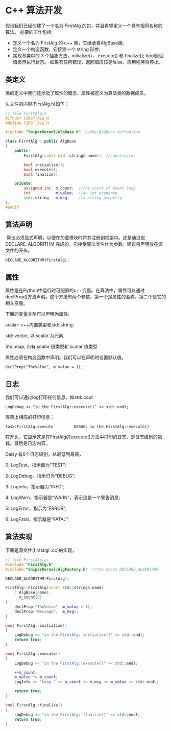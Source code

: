 # C++ 算法开发

假设我们已经创建了一个名为 FirstAlg 的包，并且希望定义一个具有相同名称的算法。 必要的工作包括:  

- 定义一个名为 FirstAlg 的 c++ 类，它继承自AlgBase类;  
- 定义一个构造函数，它接受一个 string 形参;  
- 实现基类中的 3 个抽象方法，initialize()， execute() 和 finalize(); bool返回值表示执行状态。 如果有任何错误，返回值应该是false，应用程序将停止。

## 类定义  

类的定义中我们还涉及了属性的概念，属性被定义为算法类的数据成员。

头文件的内容(FirstAlg.h)如下：

```c++
// file FirstAlg.h
#ifndef FIRST_ALG_H
#define FIRST_ALG_H

#include "SniperKernel/AlgBase.h"  //the AlgBase defination

class FirstAlg : public AlgBase
{
    public:
        FirstAlg(const std::string& name);  //constructor

        bool initialize();
        bool execute();
        bool finalize();

    private:
        unsigned int  m_count;  //the count of event loop
        int           m_value;  //an int property
        std::string   m_msg;    //a string property
};
#endif
```

##  算法声明 

​        算法必须显式声明，以便在加载模块时将其注册到框架中。这是通过宏 DECLARE_ALGORITHM 完成的，它接受算法类名作为参数。建议将声明放在源文件的开头。

```
DECLARE_ALGORITHM(FirstAlg);
```

##  属性

​        属性是在Python中运行时可配置的c++变量。在算法中，属性可以通过declProp()方法声明。这个方法有两个参数，第一个是属性的名称，第二个是它的相关变量。

下面的变量类型可以声明为属性:

scalar: c++内置类型和std::string;

std::vector, 以 scalar 为元素

Std::map, 带有 scalar 键类型和 scalar 值类型

属性必须在构造函数中声明。我们可以在声明时设置默认值。

```
declProp("TheValue", m_value = 1);
```

##  日志

我们可以通过log打印任何信息，如std::cout

```
LogDebug << "in the FirstAlg::execute()" << std::endl;
```
屏幕上相应的打印信息：

```
task:FirstAlg.execute         DEBUG: in the FirstAlg::execute()
```

在开头，它显示这是在FirstAlg的execute()方法中打印的日志。是日志级别的指标。最后是日志内容。

Daisy 有6个日志级别。从最低到最高，

0: LogTest，指示器为“TEST”;

2: LogDebug，指示灯为“DEBUG”;

3: LogInfo，指示器为“INFO”;

4: LogWarn，指示器是“WARN”，表示这是一个警告消息;

5: LogError，指示为“ERROR”;

6: LogFatal，指示器是“FATAL”;

<!--我们可以通过Task全局设置日志级别，或者为每个DLE组件设置不同的日志级别。日志级别较低的日志将不会显示在屏幕上。-->

##  算法实现

下面是源文件(firstalgl .cc)的实现，

```c++
// file FirstAlg.cc
#include "FirstAlg.h"
#include "SniperKernel/AlgFactory.h"  //the macro DECLARE_ALGORITHM

DECLARE_ALGORITHM(FirstAlg);

FirstAlg::FirstAlg(const std::string& name)
    : AlgBase(name),
      m_count(0)
{
    declProp("TheValue", m_value = 1);
    declProp("Message",  m_msg);
}

bool FirstAlg::initialize()
{
    LogDebug << "in the FirstAlg::initialize()" << std::endl;
    return true;
}

bool FirstAlg::execute()
{
    LogDebug << "in the FirstAlg::execute()" << std::endl;

    ++m_count;
    m_value *= m_count;
    LogInfo << "Loop " << m_count << m_msg << m_value << std::endl;

    return true;
}

bool FirstAlg::finalize()
{
    LogDebug << "in the FirstAlg::finalize()" << std::endl;
    return true;
}
```

